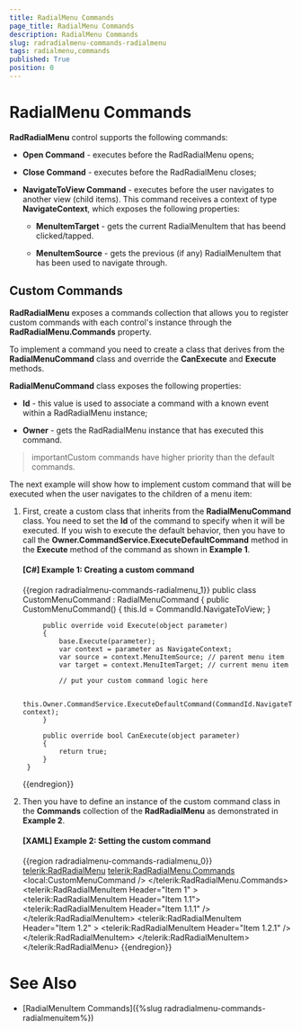 ```yaml
---
title: RadialMenu Commands
page_title: RadialMenu Commands
description: RadialMenu Commands
slug: radradialmenu-commands-radialmenu
tags: radialmenu,commands
published: True
position: 0
---
```


# RadialMenu Commands

__RadRadialMenu__ control supports the following commands: 

* __Open Command__ - executes before the RadRadialMenu opens;

* __Close Command__ -  executes before the RadRadialMenu closes;          

* __NavigateToView Command__ - executes before the user navigates to another view (child items). This command receives a context of type __NavigateContext__, which exposes the following properties:            

	* __MenuItemTarget__ - gets the current RadialMenuItem that has beend clicked/tapped.              

	* __MenuItemSource__ - gets the previous (if any) RadialMenuItem that has been used to navigate through.              

## Custom Commands

__RadRadialMenu__ exposes a commands collection that allows you to register custom commands with each control's instance through the __RadRadialMenu.Commands__ property.        

To implement a command you need to create a class that derives from the __RadialMenuCommand__ class and override the __CanExecute__ and __Execute__ methods.        

__RadialMenuCommand__ class exposes the following properties:        

* __Id__ - this value is used to associate a command with a known event within a RadRadialMenu instance;          

* __Owner__ - gets the RadRadialMenu instance that has executed this command.          

>importantCustom commands have higher priority than the default commands.

The next example will show how to implement custom command that will be executed when the user navigates to the children of a menu item:

1. First, create a custom class that inherits from the __RadialMenuCommand__ class. You need to set the __Id__ of the command to specify when it will be executed. If you wish to execute the default behavior, then you have to call the __Owner.CommandService.ExecuteDefaultCommand__ method in the __Execute__ method of the command as shown in __Example 1__. 

	#### __[C#] Example 1: Creating a custom command__

	{{region radradialmenu-commands-radialmenu_1}}
		public class CustomMenuCommand : RadialMenuCommand
		{
			public CustomMenuCommand()
			{
				this.Id = CommandId.NavigateToView;
			}
		
			public override void Execute(object parameter)
			{
				base.Execute(parameter);
				var context = parameter as NavigateContext;
				var source = context.MenuItemSource; // parent menu item
				var target = context.MenuItemTarget; // current menu item
		
				// put your custom command logic here
		
				this.Owner.CommandService.ExecuteDefaultCommand(CommandId.NavigateToView, context);
			}
		
			public override bool CanExecute(object parameter)
			{
				return true;
			}
		}
	{{endregion}}

1. Then you have to define an instance of the custom command class in the __Commands__ collection of the __RadRadialMenu__ as demonstrated in __Example 2__.            

	#### __[XAML] Example 2: Setting the custom command__

	{{region radradialmenu-commands-radialmenu_0}}
		<telerik:RadRadialMenu>
			<telerik:RadRadialMenu.Commands>
				<local:CustomMenuCommand />
			</telerik:RadRadialMenu.Commands>
			<telerik:RadRadialMenuItem Header="Item 1" >
				<telerik:RadRadialMenuItem Header="Item 1.1">
					<telerik:RadRadialMenuItem Header="Item 1.1.1" />
				</telerik:RadRadialMenuItem>
			<telerik:RadRadialMenuItem Header="Item 1.2" >
			   <telerik:RadRadialMenuItem Header="Item 1.2.1" />
			</telerik:RadRadialMenuItem>
			</telerik:RadRadialMenuItem>
		</telerik:RadRadialMenu>
	{{endregion}}

# See Also

 * [RadialMenuItem Commands]({%slug radradialmenu-commands-radialmenuitem%})
